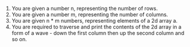 1. You are given a number n, representing the number of rows.
2. You are given a number m, representing the number of columns.
3. You are given n * m numbers, representing elements of a 2d array a.
4. You are required to traverse and print the contents of the 2d array in a form of a wave - down the first column then up the second column and so on.